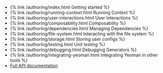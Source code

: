 - {% link /authoring/index.html Getting started %}
- {% link /authoring/running-context.html Running Context %}
- {% link /authoring/user-interactions.html User Interactions %}
- {% link /authoring/composability.html Composability %}
- {% link /authoring/dependencies.html Managing Dependencies %}
- {% link /authoring/file-system.html Interacting with the file system %}
- {% link /authoring/storage.html Storing  user configs %}
- {% link /authoring/testing.html Unit testing %}
- {% link /authoring/debugging.html Debugging Generators %}
- {% link /authoring/integrating-yeoman.html Integrating Yeoman in other tools %}
- [Full API documentation](https://yeoman.github.io/generator/)
